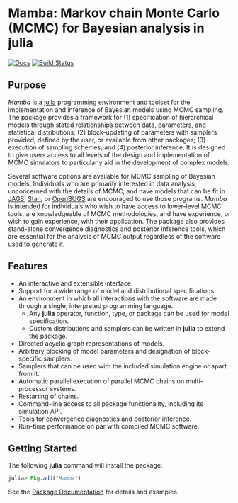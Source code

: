 # Mamba: Markov chain Monte Carlo (MCMC) for Bayesian analysis in julia

[![Docs](https://readthedocs.org/projects/mambajl/badge/?version=latest)](http://mambajl.readthedocs.org/en/latest/)
[![Build Status](https://travis-ci.org/brian-j-smith/Mamba.jl.svg?branch=master)](https://travis-ci.org/brian-j-smith/Mamba.jl)

## Purpose

*Mamba* is a [julia](http://julialang.org/) programming environment and toolset for the implementation and inference of Bayesian models using MCMC sampling.  The package provides a framework for (1) specification of hierarchical models through stated relationships between data, parameters, and statistical distributions; (2) block-updating of parameters with samplers provided, defined by the user, or available from other packages; (3) execution of sampling schemes; and (4) posterior inference.  It is designed to give users access to all levels of the design and implementation of MCMC simulators to particularly aid in the development of complex models.

Several software options are available for MCMC sampling of Bayesian models.  Individuals who are primarily interested in data analysis, unconcerned with the details of MCMC, and have models that can be fit in [JAGS](http://mcmc-jags.sourceforge.net/), [Stan](http://mc-stan.org/), or [OpenBUGS](http://www.openbugs.net/) are encouraged to use those programs.  *Mamba* is intended for individuals who wish to have access to lower-level MCMC tools, are knowledgeable of MCMC methodologies, and have experience, or wish to gain experience, with their application.  The package also provides stand-alone convergence diagnostics and posterior inference tools, which are essential for the analysis of MCMC output regardless of the software used to generate it. 

## Features

* An interactive and extensible interface.
* Support for a wide range of model and distributional specifications.
* An environment in which all interactions with the software are made through a single, interpreted programming language.
	* Any **julia** operator, function, type, or package can be used for model specification.
	* Custom distributions and samplers can be written in **julia** to extend the package.
* Directed acyclic graph representations of models.
* Arbitrary blocking of model parameters and designation of block-specific samplers.
* Samplers that can be used with the included simulation engine or apart from it.
* Automatic parallel execution of parallel MCMC chains on multi-processor systems.
* Restarting of chains.
* Command-line access to all package functionality, including its simulation API.
* Tools for convergence diagnostics and posterior inference.
* Run-time performance on par with compiled MCMC software.

## Getting Started

The following **julia** command will install the package:

```julia
julia> Pkg.add("Mamba")
```

See the [Package Documentation](http://mambajl.readthedocs.org) for details and examples.
